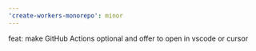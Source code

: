 ```yaml
---
'create-workers-monorepo': minor
---
```


feat: make GitHub Actions optional and offer to open in vscode or cursor
